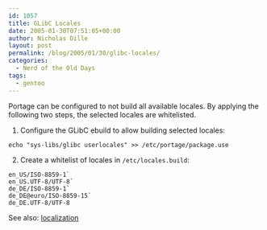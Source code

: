 ```yaml
---
id: 1057
title: GLibC Locales
date: 2005-01-30T07:51:05+00:00
author: Nicholas Dille
layout: post
permalink: /blog/2005/01/30/glibc-locales/
categories:
  - Nerd of the Old Days
tags:
  - gentoo
---
```

Portage can be configured to not build all available locales. By applying the following two steps, the selected locales are whitelisted.<!--more-->

1. Configure the GLibC ebuild to allow building selected locales:

  `echo "sys-libs/glibc userlocales" >> /etc/portage/package.use`

2. Create a whitelist of locales in `/etc/locales.build`:

  ```
  en_US/ISO-8859-1`
  en_US.UTF-8/UTF-8`
  de_DE/ISO-8859-1`
  de_DE@euro/ISO-8859-15`
  de_DE.UTF-8/UTF-8
  ```

See also: [localization](/blog/2005/01/30/l10n/)